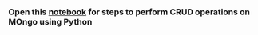 ### Open this [notebook](https://github.com/prakhyatkarri/mongo-python/blob/main/crud-on-mongo-with-python.ipynb) for steps to perform CRUD operations on MOngo using Python
